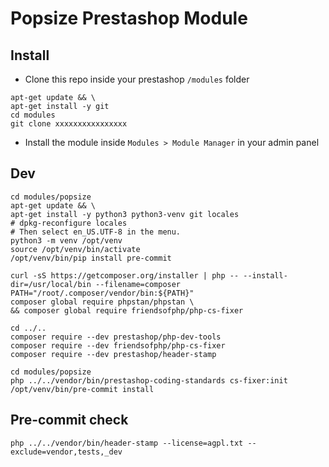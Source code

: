 # Popsize Prestashop Module

## Install
- Clone this repo inside your prestashop `/modules` folder
```
apt-get update && \
apt-get install -y git
cd modules
git clone xxxxxxxxxxxxxxxx
```
- Install the module inside `Modules > Module Manager` in your admin panel

## Dev
```
cd modules/popsize
apt-get update && \
apt-get install -y python3 python3-venv git locales
# dpkg-reconfigure locales
# Then select en_US.UTF-8 in the menu.
python3 -m venv /opt/venv
source /opt/venv/bin/activate
/opt/venv/bin/pip install pre-commit

curl -sS https://getcomposer.org/installer | php -- --install-dir=/usr/local/bin --filename=composer
PATH="/root/.composer/vendor/bin:${PATH}"
composer global require phpstan/phpstan \
&& composer global require friendsofphp/php-cs-fixer

cd ../..
composer require --dev prestashop/php-dev-tools
composer require --dev friendsofphp/php-cs-fixer
composer require --dev prestashop/header-stamp

cd modules/popsize
php ../../vendor/bin/prestashop-coding-standards cs-fixer:init
/opt/venv/bin/pre-commit install
```

## Pre-commit check
```
php ../../vendor/bin/header-stamp --license=agpl.txt --exclude=vendor,tests,_dev
```
